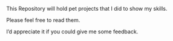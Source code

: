 This Repository will hold pet projects that I did to show my skills.

Please feel free to read them.

I’d appreciate it if you could give me some feedback.
